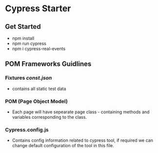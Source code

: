 # Cypress Starter

## Get Started
- npm install
- npm run cypress
- npm i cypress-real-events

## POM Frameworks Guidlines

### Fixtures *const.json* 
  - contains all static test data 

### POM (Page Object Model) 
  - Each page will have sepearate page class - containing methods and variables corresponding to the class.
### Cypress.config.js 
  - Contains config information related to cypress tool, if required we can change default configuration of the tool in this file.


